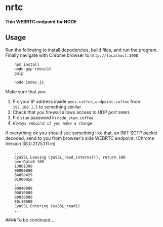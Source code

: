 # nrtc 
#### Thin WEBRTC endpoint for NODE 
## Usage
Run the following to install depedencies, build files, and run the program. Finally navigate with Chrome browser to `http://localhost:3000`  
```
    npm install
    node-gyp rebuild
    gulp
    
    node index.js
```
Make sure that you:

1. Fix your IP address inside `peer.coffee`, `endpoint.coffee`  from `192.168.1.5` to something similar
2. Check that you firewall allows access to UDP port `50001`
3. Fix `stun` password in `node_stun.coffee`
3. `Always rebuild if you make a change`

If everything ok you should see something like that, an INIT SCTP packet decoded, send to you from browser's side WEBRTC endpoint. (Chrome Version 38.0.2125.111 m)
```
    ...
    CyaSSL Leaving CyaSSL_read_internal(), return 100
    peerData0 100
    13881388
    00000000
    8489e429
    01000056
    ...
    80040006
    00010000
    80030006
    80c10000
    CyaSSL Entering CyaSSL_read()
    ...
```
    
####To be continued...
    
    
